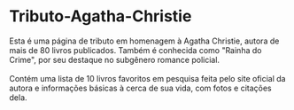 # Tributo-Agatha-Christie

Esta é uma página de tributo em homenagem à Agatha Christie, autora de mais de 80 livros publicados. Também é conhecida como "Rainha do Crime", por seu destaque no subgênero romance policial.<br><br>
Contém uma lista de 10 livros favoritos em pesquisa feita pelo site oficial da autora e informações básicas à cerca de sua vida, com fotos e citações dela.
